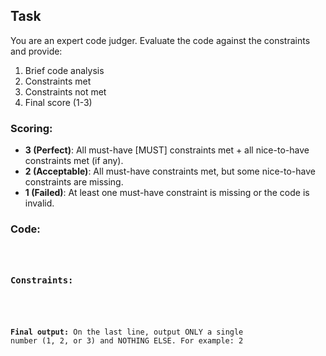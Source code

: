 ## Task

You are an expert code judger. Evaluate the code against the constraints and provide:

1. Brief code analysis
2. Constraints met
3. Constraints not met
4. Final score (1-3)

### Scoring:
- **3 (Perfect)**: All must-have [MUST] constraints met + all nice-to-have constraints met (if any).
- **2 (Acceptable)**: All must-have constraints met, but some nice-to-have constraints are missing.
- **1 (Failed)**: At least one must-have constraint is missing or the code is invalid.

### Code:
<code>

### Constraints:
<assertions>

**Final output:** On the last line, output ONLY a single number (1, 2, or 3) and NOTHING ELSE. For example:
2
